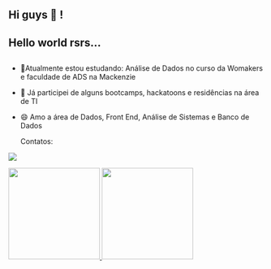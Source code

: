 ## Hi guys 👋 !

## Hello world rsrs...


<!--
**Marcia-Almeida/Marcia-Almeida** is a ✨ _special_ ✨ repository because its `README.md` (this file) appears on your GitHub profile.

Here are some ideas to get you started:

-
- 🌱Atualmente estou estudando: Análise de Dados
- 👯 Já participei de alguns bootcamps, hackatoons e residências na área de TI
- 😄 Amo a área de Dados, Front End e Banco de Dados

-->


##
- 🌱Atualmente estou estudando: Análise de Dados no curso da Womakers e faculdade de ADS na Mackenzie
- 👯 Já participei de alguns bootcamps, hackatoons e residências na área de TI
- 😄 Amo a área de Dados, Front End, Análise de Sistemas e Banco de Dados


  Contatos: <br>

<a href="https://www.linkedin.com/in/https://www.linkedin.com/in/marcia-jandira-almeida/" target="_blank"><img loading="lazy" src="https://img.shields.io/badge/-LinkedIn-%230077B5?style=for-the-badge&logo=linkedin&logoColor=white" target="_blank"></a>   <br>

<div>
<a href="https://github.com/Marcia-Almeida">
<img loading="lazy" height="180em" src="https://github-readme-stats.vercel.app/api/top-langs/?username=Marcia-Almeida&layout=compact&langs_count=7&theme=dracula"/>
<img loading="lazy" height="180em" src="https://github-readme-stats.vercel.app/api?username=Marcia-Almeida&show_icons=true&theme=dracula&include_all_commits=true&count_private=true"/>
</div>
